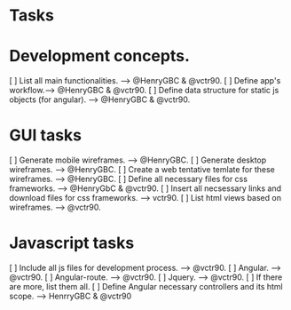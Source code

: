 Tasks
=====

# Development concepts.
[ ] List all main functionalities. --> @HenryGBC & @vctr90.
[ ] Define app's workflow.--> @HenryGBC & @vctr90.
[ ] Define data structure for static js objects (for angular). --> @HenryGBC & @vctr90.

# GUI tasks
[ ] Generate mobile wireframes. --> @HenryGBC.
[ ] Generate desktop wireframes. --> @HenryGBC.
[ ] Create a web tentative temlate for these wireframes. --> @HenryGBC.
[ ] Define all necessary files for css frameworks. --> @HenryGbC & @vctr90.
[ ] Insert all necsessary links and download files for css frameworks. --> vctr90.
[ ] List html views based on wireframes. --> @vctr90.

# Javascript tasks
[ ] Include all js files for development process. --> @vctr90.
	[ ] Angular.	--> @vctr90.
	[ ] Angular-route. --> @vctr90.
	[ ] Jquery. --> @vctr90.
	[ ] If there are more, list them all. 
[ ] Define Angular necessary controllers and its html scope. --> HenrryGBC & @vctr90
